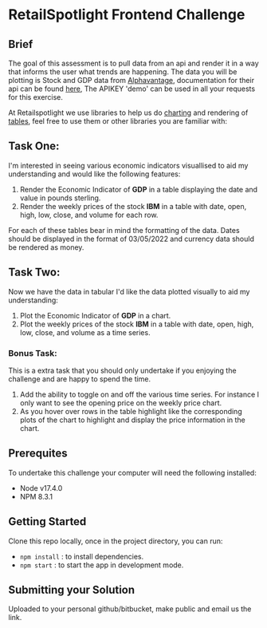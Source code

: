 # RetailSpotlight Frontend Challenge

## Brief

The goal of this assessment is to pull data from an api and render it in a way that informs the user what trends are happening. The data you will be plotting is Stock and GDP data from [Alphavantage](https://www.alphavantage.co/), documentation for their api can be found [here](https://www.alphavantage.co/documentation/), The APIKEY 'demo' can be used in all your requests for this exercise.

At Retailspotlight we use libraries to help us do [charting](https://www.chartjs.org/) and rendering of [tables](https://mui.com/material-ui/react-table/), feel free to use them or other libraries you are familiar with: 

## Task One: 
I'm interested in seeing various economic indicators visuallised to aid my understanding and would like the following features:

1. Render the Economic Indicator of **GDP** in a table displaying the date and value in pounds sterling. 
2. Render the weekly prices of the stock **IBM** in a table with date, open, high, low, close, and volume for each row.

For each of these tables bear in mind the formatting of the data. Dates should be displayed in the format of 03/05/2022 and currency data should be rendered as money.  

## Task Two: 
Now we have the data in tabular I'd like the data plotted visually to aid my understanding:

1. Plot the Economic Indicator of **GDP** in a chart.
2. Plot the weekly prices of the stock **IBM** in a table with date, open, high, low, close, and volume as a time series.

### Bonus Task: 
This is a extra task that you should only undertake if you enjoying the challenge and are happy to spend the time.  
1. Add the ability to toggle on and off the various time series. For instance I only want to see the opening price on the weekly price chart.  
2. As you hover over rows in the table highlight like the corresponding plots of the chart to highlight and display the price information in the chart.    

## Prerequites 
To undertake this challenge your computer will need the following installed: 
- Node v17.4.0
- NPM 8.3.1

## Getting Started
Clone this repo locally, once in the project directory, you can run:

- `npm install` : to install dependencies.
- `npm start` : to start the app in development mode. 

## Submitting your Solution
Uploaded to your personal github/bitbucket, make public and email us the link. 
